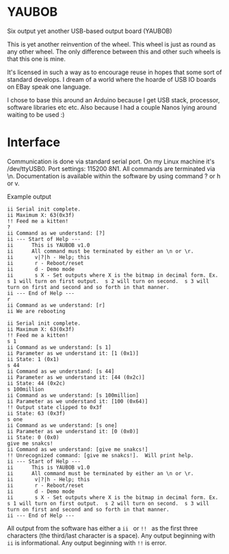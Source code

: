 # YAUBOB
Six output yet another USB-based output board (YAUBOB)

This is yet another reinvention of the wheel.  This wheel is just as round as any other wheel.  The only difference between this and other such wheels is that this one is mine.  

It's licensed in such a way as to encourage reuse in hopes that some sort of standard develops.  I dream of a world where the hoarde of USB IO boards on EBay speak one language.

I chose to base this around an Arduino because I get USB stack, processor, software libraries etc etc. Also because I had a couple Nanos lying around waiting to be used :)

# Interface
Communication is done via standard serial port.  On my Linux machine it's /dev/ttyUSB0.  Port settings: 115200 8N1.  All commands are terminated via \n.  Documentation is available within the software by using command ? or h or v.

Example output

```
ii Serial init complete.
ii Maximum X: 63(0x3f)
!! Feed me a kitten!
?
ii Command as we understand: [?]
ii --- Start of Help ---
ii      This is YAUBOB v1.0
ii      All command must be terminated by either an \n or \r.
ii       v|?|h - Help; this
ii       r - Reboot/reset
ii       d - Demo mode
ii       s X - Set outputs where X is the bitmap in decimal form. Ex. s 1 will turn on first output.  s 2 will turn on second.  s 3 will turn on first and second and so forth in that manner.
ii --- End of Help ---
r
ii Command as we understand: [r]
ii We are rebooting

ii Serial init complete.
ii Maximum X: 63(0x3f)
!! Feed me a kitten!
s 1
ii Command as we understand: [s 1]
ii Parameter as we understand it: [1 (0x1)]
ii State: 1 (0x1)
s 44
ii Command as we understand: [s 44]
ii Parameter as we understand it: [44 (0x2c)]
ii State: 44 (0x2c)
s 100million
ii Command as we understand: [s 100million]
ii Parameter as we understand it: [100 (0x64)]
!! Output state clipped to 0x3f
ii State: 63 (0x3f)
s one
ii Command as we understand: [s one]
ii Parameter as we understand it: [0 (0x0)]
ii State: 0 (0x0)
give me snakcs!
ii Command as we understand: [give me snakcs!]
!! Unrecognized command: [give me snakcs!].  Will print help.
ii --- Start of Help ---
ii      This is YAUBOB v1.0
ii      All command must be terminated by either an \n or \r.
ii       v|?|h - Help; this
ii       r - Reboot/reset
ii       d - Demo mode
ii       s X - Set outputs where X is the bitmap in decimal form. Ex. s 1 will turn on first output.  s 2 will turn on second.  s 3 will turn on first and second and so forth in that manner.
ii --- End of Help ---
```

All output from the software has either a ```ii ``` or ```!! ```  as the first three characters (the third/last character is a space).  Any output beginning with ```ii``` is informational.  Any output beginning with ```!!``` is error.
